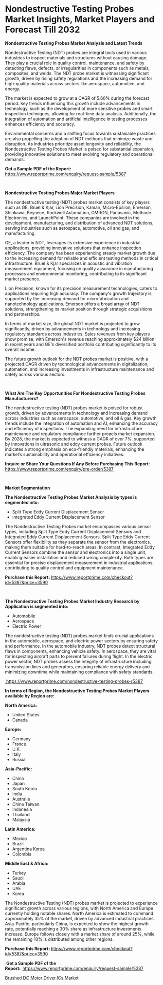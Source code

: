 <p><h1>Nondestructive Testing Probes Market Insights, Market Players and Forecast Till 2032</h1></p><p><strong>Nondestructive Testing Probes Market Analysis and Latest Trends</strong></p>
<p><p>Nondestructive Testing (NDT) probes are integral tools used in various industries to inspect materials and structures without causing damage. They play a crucial role in quality control, maintenance, and safety by detecting flaws, defects, or irregularities in components such as metals, composites, and welds. The NDT probe market is witnessing significant growth, driven by rising safety regulations and the increasing demand for high-quality materials across sectors like aerospace, automotive, and energy.</p><p>The market is expected to grow at a CAGR of 5.60% during the forecast period. Key trends influencing this growth include advancements in technology, such as the development of more sensitive probes and smart inspection techniques, allowing for real-time data analysis. Additionally, the integration of automation and artificial intelligence in testing processes enhances efficiency and accuracy.</p><p>Environmental concerns and a shifting focus towards sustainable practices are also propelling the adoption of NDT methods that minimize waste and disruption. As industries prioritize asset longevity and reliability, the Nondestructive Testing Probes Market is poised for substantial expansion, providing innovative solutions to meet evolving regulatory and operational demands.</p></p>
<p><strong>Get a Sample PDF of the Report:&nbsp;</strong> <a href="https://www.reportprime.com/enquiry/request-sample/5387?utm_campaign=2624&utm_medium=2&utm_source=Github&utm_content=ia&utm_term=19032025&utm_id=nondestructive-testing-probes">https://www.reportprime.com/enquiry/request-sample/5387</a></p>
<p>&nbsp;</p>
<p><strong>Nondestructive Testing Probes Major Market Players</strong></p>
<p><p>The nondestructive testing (NDT) probes market consists of key players such as GE, Bruel & Kjar, Lion Precision, Kaman, Micro-Epsilon, Emerson, Shinkawa, Keynece, Rockwell Automation, OMRON, Panasonic, Methode Electronics, and LaunchPoint. These companies are involved in the development, manufacturing, and distribution of advanced NDT solutions, serving industries such as aerospace, automotive, oil and gas, and manufacturing.</p><p>GE, a leader in NDT, leverages its extensive experience in industrial applications, providing innovative solutions that enhance inspection efficiency. The company has been experiencing steady market growth due to the increasing demand for reliable and efficient testing methods in critical infrastructure. Bruel & Kjar specializes in acoustic and vibration measurement equipment, focusing on quality assurance in manufacturing processes and environmental monitoring, contributing to its significant market presence.</p><p>Lion Precision, known for its precision measurement technologies, caters to applications requiring high accuracy. The company's growth trajectory is supported by the increasing demand for microfabrication and nanotechnology applications. Emerson offers a broad array of NDT solutions, strengthening its market position through strategic acquisitions and partnerships. </p><p>In terms of market size, the global NDT market is projected to grow significantly, driven by advancements in technology and increasing regulatory standards across industries. Sales revenues from key players show promise, with Emerson's revenue reaching approximately $24 billion in recent years and GE's diversified portfolio contributing significantly to its overall income.</p><p>The future growth outlook for the NDT probes market is positive, with a projected CAGR driven by technological advancements in digitalization, automation, and increasing investments in infrastructure maintenance and safety across various sectors.</p></p>
<p>&nbsp;</p>
<p><strong>What Are The Key Opportunities For Nondestructive Testing Probes Manufacturers?</strong></p>
<p><p>The nondestructive testing (NDT) probes market is poised for robust growth, driven by advancements in technology and increasing demand across industries such as aerospace, automotive, and oil & gas. Key growth trends include the integration of automation and AI, enhancing the accuracy and efficiency of inspections. The expanding need for infrastructure maintenance and regulatory compliance further propels market expansion. By 2028, the market is expected to witness a CAGR of over 7%, supported by innovations in ultrasonic and eddy current probes. Future outlook indicates a strong emphasis on eco-friendly materials, enhancing the market’s sustainability and operational efficiency initiatives.</p></p>
<p><strong>Inquire or Share Your Questions If Any Before Purchasing This Report:</strong> <a href="https://www.reportprime.com/enquiry/pre-order/5387?utm_campaign=2624&utm_medium=2&utm_source=Github&utm_content=ia&utm_term=19032025&utm_id=nondestructive-testing-probes">https://www.reportprime.com/enquiry/pre-order/5387</a></p>
<p>&nbsp;</p>
<p><strong>Market Segmentation</strong></p>
<p><strong>The Nondestructive Testing Probes Market Analysis by types is segmented into:</strong></p>
<p><ul><li>Split Type Eddy Current Displacement Sensor</li><li>Integrated Eddy Current Displacement Sensor</li></ul></p>
<p><p>The Nondestructive Testing Probes market encompasses various sensor types, including Split Type Eddy Current Displacement Sensors and Integrated Eddy Current Displacement Sensors. Split Type Eddy Current Sensors offer flexibility as they separate the sensor from the electronics, making them suitable for hard-to-reach areas. In contrast, Integrated Eddy Current Sensors combine the sensor and electronics into a single unit, enabling easier installation and reduced wiring complexity. Both types are essential for precise displacement measurement in industrial applications, contributing to quality control and equipment maintenance.</p></p>
<p><strong>Purchase this Report:&nbsp;</strong><a href="https://www.reportprime.com/checkout?id=5387&price=3590&utm_campaign=2624&utm_medium=2&utm_source=Github&utm_content=ia&utm_term=19032025&utm_id=nondestructive-testing-probes">https://www.reportprime.com/checkout?id=5387&price=3590</a></p>
<p>&nbsp;</p>
<p><strong>The Nondestructive Testing Probes Market Industry Research by Application is segmented into:</strong></p>
<p><ul><li>Automobile</li><li>Aerospace</li><li>Electric Power</li></ul></p>
<p><p>The nondestructive testing (NDT) probes market finds crucial applications in the automobile, aerospace, and electric power sectors by ensuring safety and performance. In the automobile industry, NDT probes detect structural flaws in components, enhancing vehicle safety. In aerospace, they are vital for inspecting aircraft parts to prevent failures during flight. In the electric power sector, NDT probes assess the integrity of infrastructure including transmission lines and generators, ensuring reliable energy delivery and minimizing downtime while maintaining compliance with safety standards.</p></p>
<p><a href="https://www.reportprime.com/nondestructive-testing-probes-r5387?utm_campaign=2624&utm_medium=2&utm_source=Github&utm_content=ia&utm_term=19032025&utm_id=nondestructive-testing-probes">&nbsp;https://www.reportprime.com/nondestructive-testing-probes-r5387</a></p>
<p><strong>In terms of Region, the Nondestructive Testing Probes Market Players available by Region are:</strong></p>
<p>
    <p> <strong> North America: </strong>
        <ul>
            <li>United States</li>
            <li>Canada</li>
        </ul>
        </p> 
    <p> <strong> Europe: </strong>
        <ul>
            <li>Germany</li>
            <li>France</li>
            <li>U.K.</li>
            <li>Italy</li>
            <li>Russia</li>
        </ul>
        </p> 
    <p> <strong> Asia-Pacific: </strong>
        <ul>
            <li>China</li>
            <li>Japan</li>
            <li>South Korea</li>
            <li>India</li>
            <li>Australia</li>
            <li>China Taiwan</li>
            <li>Indonesia</li>
            <li>Thailand</li>
            <li>Malaysia</li>
        </ul>
        </p> 
    <p> <strong> Latin America: </strong>
        <ul>
            <li>Mexico</li>
            <li>Brazil</li>
            <li>Argentina Korea</li>
            <li>Colombia</li>
        </ul>
        </p> 
    <p> <strong> Middle East & Africa: </strong>
        <ul>
            <li>Turkey</li>
            <li>Saudi</li>
            <li>Arabia</li>
            <li>UAE</li>
            <li>Korea</li>
        </ul>
    </p>
    </p>
<p><p>The Nondestructive Testing (NDT) probes market is projected to experience significant growth across various regions, with North America and Europe currently holding notable shares. North America is estimated to command approximately 35% of the market, driven by advanced industrial practices. Asia-Pacific, particularly China, is expected to show the highest growth rate, potentially reaching a 30% share as infrastructure investments increase. Europe follows closely with a market share of around 25%, while the remaining 10% is distributed among other regions.</p></p>
<p><strong>Purchase this Report: </strong><a href="https://www.reportprime.com/checkout?id=5387&price=3590&utm_campaign=2624&utm_medium=2&utm_source=Github&utm_content=ia&utm_term=19032025&utm_id=nondestructive-testing-probes">https://www.reportprime.com/checkout?id=5387&price=3590</a></p>
<p>&nbsp;<strong>Get a Sample PDF of the Report:&nbsp;&nbsp;</strong><a href="https://www.reportprime.com/enquiry/request-sample/5387?utm_campaign=2624&utm_medium=2&utm_source=Github&utm_content=ia&utm_term=19032025&utm_id=nondestructive-testing-probes">https://www.reportprime.com/enquiry/request-sample/5387</a></p>
<p><strong></strong></p>
<p><p><a href="https://github.com/mayabungard8092/Market-Research-Report-List-1/blob/main/brushed-dc-motor-driver-ics-market.md?utm_campaign=2624&utm_medium=2&utm_source=Github&utm_content=ia&utm_term=19032025&utm_id=nondestructive-testing-probes">Brushed DC Motor Driver ICs Market</a></p></p>